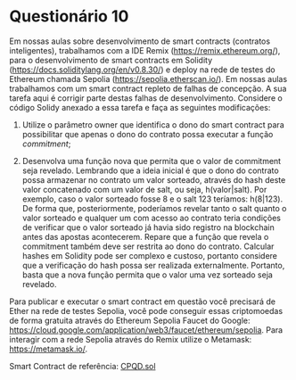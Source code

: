 # Questionário 10

Em nossas aulas sobre desenvolvimento de smart contracts (contratos inteligentes), trabalhamos com a IDE Remix (<https://remix.ethereum.org/>), para o desenvolvimento de smart contracts em Solidity (<https://docs.soliditylang.org/en/v0.8.30/>) e deploy na rede de testes do Ethereum chamada Sepolia (<https://sepolia.etherscan.io/>). Em nossas aulas trabalhamos com um smart contract repleto de falhas de concepção. A sua tarefa aqui é corrigir parte destas falhas de desenvolvimento. Considere o código Solidy anexado a essa tarefa e faça as seguintes modificações:

1. Utilize o parâmetro owner que identifica o dono do smart contract para possibilitar que apenas o dono do contrato possa executar a função *commitment*;

2. Desenvolva uma função nova que permita que o valor de commitment seja revelado. Lembrando que a ideia inicial é que o dono do contrato possa armazenar no contrato um valor sorteado, através do hash deste valor concatenado com um valor de salt, ou seja, h(valor|salt). Por exemplo, caso o valor sorteado fosse 8 e o salt 123 teríamos: h(8|123). De forma que, posteriormente, poderíamos revelar tanto o salt quanto o valor sorteado e qualquer um com acesso ao contrato teria condições de verificar que o valor sorteado já havia sido registro na blockchain antes das apostas acontecerem. Repare que a função que revela o commitment também deve ser restrita ao dono do contrato. Calcular hashes em Solidity pode ser complexo e custoso, portanto considere que a verificação do hash possa ser realizada externalmente. Portanto, basta que a nova função permita que o valor uma vez sorteado seja revelado.

Para publicar e executar o smart contract em questão você precisará de Ether na rede de testes Sepolia, você pode conseguir essas criptomoedas de forma gratuita através do Ethereum Sepolia Faucet do Google: <https://cloud.google.com/application/web3/faucet/ethereum/sepolia>. Para interagir com a rede Sepolia através do Remix utilize o Metamask: <https://metamask.io/>.

Smart Contract de referência: [CPQD.sol](../CPQD.sol)
